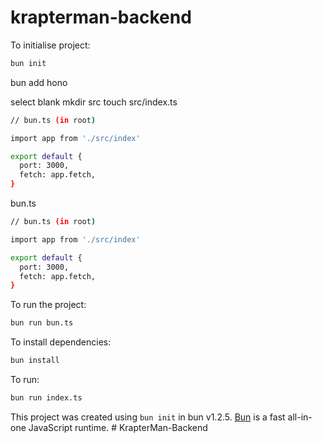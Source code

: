 # krapterman-backend

To initialise project:

```bash
bun init
```

bun add hono

select blank
mkdir src
touch src/index.ts

```bash
// bun.ts (in root)

import app from './src/index'

export default {
  port: 3000,
  fetch: app.fetch,
}
```

bun.ts

```bash
// bun.ts (in root)

import app from './src/index'

export default {
  port: 3000,
  fetch: app.fetch,
}
```
To run the project:

```bash
bun run bun.ts
```


To install dependencies:

```bash
bun install
```

To run:

```bash
bun run index.ts
```

This project was created using `bun init` in bun v1.2.5. [Bun](https://bun.sh) is a fast all-in-one JavaScript runtime.
#   K r a p t e r M a n - B a c k e n d  
 
